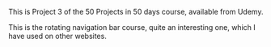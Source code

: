 This is Project 3 of the 50 Projects in 50 days course, available from Udemy.

This is the rotating navigation bar course, quite an interesting one, which I have used on other websites.
